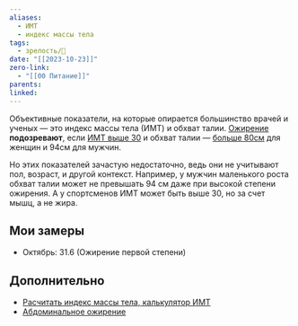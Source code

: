 ```yaml
---
aliases:
  - ИМТ
  - индекс массы тела
tags:
  - зрелость/🌱
date: "[[2023-10-23]]"
zero-link:
  - "[[00 Питание]]"
parents: 
linked:
---
```

Объективные показатели, на которые опирается большинство врачей и ученых — это индекс массы тела (ИМТ) и обхват талии. [Ожирение](Ожирение.md) **подозревают**, если [ИМТ выше 30](https://www.ncbi.nlm.nih.gov/pmc/articles/PMC4995441/) и обхват талии — [больше 80см](https://www.ncbi.nlm.nih.gov/pmc/articles/PMC2544423/) для женщин и 94см для мужчин.

Но этих показателей зачастую недостаточно, ведь они не учитывают пол, возраст, и другой контекст. Например, у мужчин маленького роста обхват талии может не превышать 94 см даже при высокой степени ожирения. А у спортсменов ИМТ может быть выше 30, но за счет мышц, а не жира.
## Мои замеры
- Октябрь: 31.6 (Ожирение первой степени)
## Дополнительно
- [Расчитать индекс массы тела, калькулятор ИМТ](https://calcus.ru/calculator-imt)
- [Абдоминальное ожирение](Абдоминальное%20ожирение.md)
